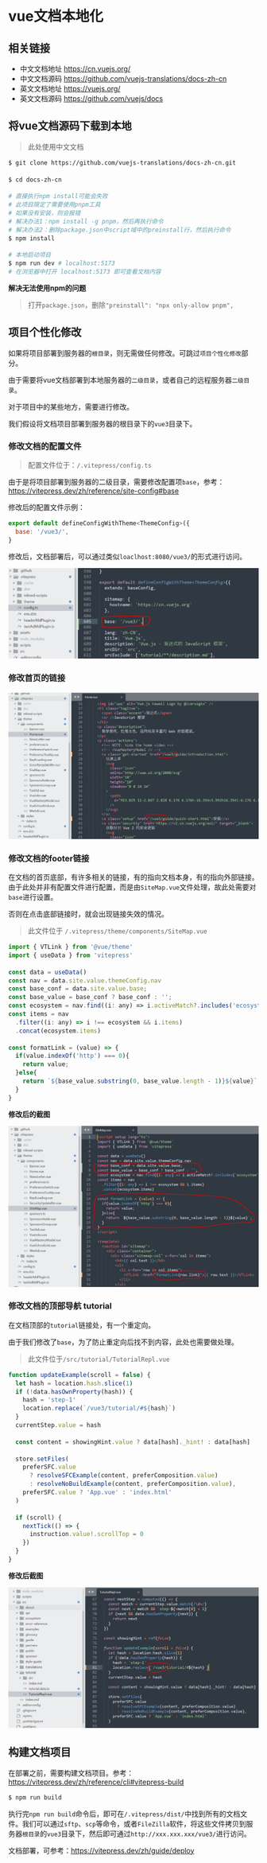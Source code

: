 # vue文档本地化

## 相关链接

* 中文文档地址 https://cn.vuejs.org/
* 中文文档源码 https://github.com/vuejs-translations/docs-zh-cn
* 英文文档地址 https://vuejs.org/
* 英文文档源码 https://github.com/vuejs/docs

## 将vue文档源码下载到本地

> 此处使用中文文档

```bash
$ git clone https://github.com/vuejs-translations/docs-zh-cn.git

$ cd docs-zh-cn

# 直接执行npm install可能会失败
# 此项目限定了需要使用pnpm工具
# 如果没有安装，则会报错
# 解决办法1：npm install -g pnpm，然后再执行命令
# 解决办法2：删除package.json中script域中的preinstall行，然后执行命令
$ npm install

# 本地启动项目
$ npm run dev # localhost:5173
# 在浏览器中打开 localhost:5173 即可查看文档内容
```

**解决无法使用npm的问题**

> 打开`package.json`，删除`"preinstall": "npx only-allow pnpm",`

## 项目个性化修改

如果将项目部署到服务器的`根目录`，则无需做任何修改。可跳过`项目个性化修改`部分。

由于需要将vue文档部署到本地服务器的`二级目录`，或者自己的远程服务器`二级目录`。

对于项目中的某些地方，需要进行修改。

我们假设将文档项目部署到服务器的根目录下的`vue3`目录下。

### 修改文档的配置文件

> 配置文件位于：`/.vitepress/config.ts`

由于是将项目部署到服务器的二级目录，需要修改配置项`base`，参考：https://vitepress.dev/zh/reference/site-config#base

修改后的配置文件示例：

```js
export default defineConfigWithTheme<ThemeConfig>({
  base: '/vue3/',
}
```

修改后，文档部署后，可以通过类似`loaclhost:8080/vue3/`的形式进行访问。

![配置文件](./images/conifg.PNG)

### 修改首页的链接

![首页链接](./images/home.png)

### 修改文档的footer链接

在文档的首页底部，有许多相关的链接，有的指向文档本身，有的指向外部链接。由于此处并非有配置文件进行配置，而是由`SiteMap.vue`文件处理，故此处需要对`base`进行设置。

否则在点击底部链接时，就会出现链接失效的情况。

> 此文件位于 `/.vitepress/theme/components/SiteMap.vue`  

```js
import { VTLink } from '@vue/theme'
import { useData } from 'vitepress'

const data = useData()
const nav = data.site.value.themeConfig.nav
const base_conf = data.site.value.base;
const base_value = base_conf ? base_conf : '';
const ecosystem = nav.find((i: any) => i.activeMatch?.includes('ecosystem'))
const items = nav
  .filter((i: any) => i !== ecosystem && i.items)
  .concat(ecosystem.items)

const formatLink = (value) => {
  if(value.indexOf('http') === 0){
    return value;
  }else{
    return `${base_value.substring(0, base_value.length - 1)}${value}`;
  }
}
```

**修改后的截图**

![footer](./images/site-nav.PNG)

### 修改文档的顶部导航 tutorial

在文档顶部的`tutorial`链接处，有一个重定向。

由于我们修改了`base`，为了防止重定向后找不到内容，此处也需要做处理。

> 此文件位于`/src/tutorial/TutorialRepl.vue`

```js
function updateExample(scroll = false) {
  let hash = location.hash.slice(1)
  if (!data.hasOwnProperty(hash)) {
    hash = 'step-1'
    location.replace(`/vue3/tutorial/#${hash}`)
  }
  currentStep.value = hash

  const content = showingHint.value ? data[hash]._hint! : data[hash]

  store.setFiles(
    preferSFC.value
      ? resolveSFCExample(content, preferComposition.value)
      : resolveNoBuildExample(content, preferComposition.value),
    preferSFC.value ? 'App.vue' : 'index.html'
  )

  if (scroll) {
    nextTick(() => {
      instruction.value!.scrollTop = 0
    })
  }
}
```

**修改后截图**

![引导](./images/vue-tutorial.PNG)

## 构建文档项目

在部署之前，需要构建文档项目。参考：https://vitepress.dev/zh/reference/cli#vitepress-build

```bash
$ npm run build
```

执行完`npm run build`命令后，即可在`/.vitepress/dist/`中找到所有的文档文件。我们可以通过`sftp`、`scp`等命令，或者`FileZilla`软件，将这些文件拷贝到服务器`根目录`的`vue3`目录下，然后即可通过`http://xxx.xxx.xxx/vue3/`进行访问。

文档部署，可参考：https://vitepress.dev/zh/guide/deploy
